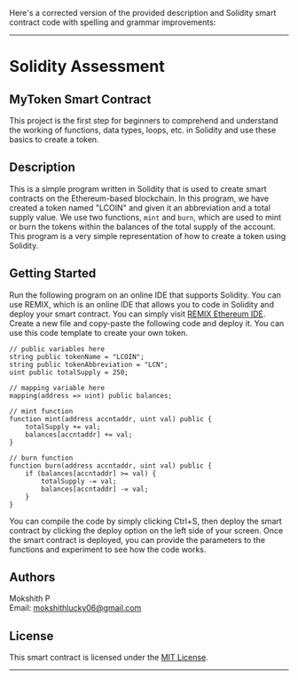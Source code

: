 Here's a corrected version of the provided description and Solidity smart contract code with spelling and grammar improvements:

---

# Solidity Assessment

## MyToken Smart Contract

This project is the first step for beginners to comprehend and understand the working of functions, data types, loops, etc. in Solidity and use these basics to create a token.

## Description

This is a simple program written in Solidity that is used to create smart contracts on the Ethereum-based blockchain. In this program, we have created a token named "LCOIN" and given it an abbreviation and a total supply value. We use two functions, `mint` and `burn`, which are used to mint or burn the tokens within the balances of the total supply of the account. This program is a very simple representation of how to create a token using Solidity.

## Getting Started

Run the following program on an online IDE that supports Solidity. You can use REMIX, which is an online IDE that allows you to code in Solidity and deploy your smart contract. You can simply visit [REMIX Ethereum IDE](https://remix.ethereum.org/). Create a new file and copy-paste the following code and deploy it. You can use this code template to create your own token.

```solidity
// public variables here
string public tokenName = "LCOIN";
string public tokenAbbreviation = "LCN";
uint public totalSupply = 250;

// mapping variable here
mapping(address => uint) public balances;

// mint function
function mint(address accntaddr, uint val) public {
    totalSupply += val;
    balances[accntaddr] += val;
}

// burn function
function burn(address accntaddr, uint val) public {
    if (balances[accntaddr] >= val) {
        totalSupply -= val;
        balances[accntaddr] -= val;
    }
}
```

You can compile the code by simply clicking Ctrl+S, then deploy the smart contract by clicking the deploy option on the left side of your screen. Once the smart contract is deployed, you can provide the parameters to the functions and experiment to see how the code works.

## Authors

Mokshith P  
Email: mokshithlucky06@gmail.com

## License

This smart contract is licensed under the [MIT License](LICENSE).

---
